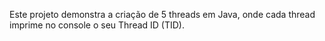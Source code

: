 Este projeto demonstra a criação de 5 threads em Java, onde cada thread imprime no console o seu Thread ID (TID).
